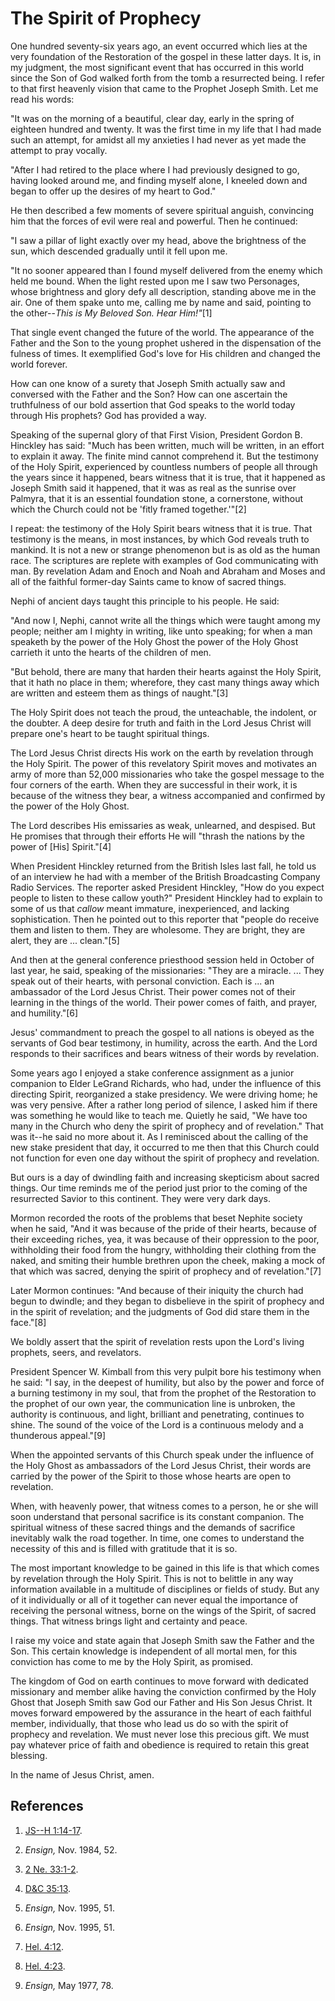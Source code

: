 # The Spirit of Prophecy

One hundred seventy-six years ago, an event occurred which lies at the very
foundation of the Restoration of the gospel in these latter days. It is, in my
judgment, the most significant event that has occurred in this world since the
Son of God walked forth from the tomb a resurrected being. I refer to that
first heavenly vision that came to the Prophet Joseph Smith. Let me read his
words:

"It was on the morning of a beautiful, clear day, early in the spring of
eighteen hundred and twenty. It was the first time in my life that I had made
such an attempt, for amidst all my anxieties I had never as yet made the
attempt to pray vocally.

"After I had retired to the place where I had previously designed to go,
having looked around me, and finding myself alone, I kneeled down and began to
offer up the desires of my heart to God."

He then described a few moments of severe spiritual anguish, convincing him
that the forces of evil were real and powerful. Then he continued:

"I saw a pillar of light exactly over my head, above the brightness of the
sun, which descended gradually until it fell upon me.

"It no sooner appeared than I found myself delivered from the enemy which held
me bound. When the light rested upon me I saw two Personages, whose brightness
and glory defy all description, standing above me in the air. One of them
spake unto me, calling me by name and said, pointing to the other--_This is My
Beloved Son. Hear Him!"_[1]

That single event changed the future of the world. The appearance of the
Father and the Son to the young prophet ushered in the dispensation of the
fulness of times. It exemplified God's love for His children and changed the
world forever.

How can one know of a surety that Joseph Smith actually saw and conversed with
the Father and the Son? How can one ascertain the truthfulness of our bold
assertion that God speaks to the world today through His prophets? God has
provided a way.

Speaking of the supernal glory of that First Vision, President Gordon B.
Hinckley has said: "Much has been written, much will be written, in an effort
to explain it away. The finite mind cannot comprehend it. But the testimony of
the Holy Spirit, experienced by countless numbers of people all through the
years since it happened, bears witness that it is true, that it happened as
Joseph Smith said it happened, that it was as real as the sunrise over
Palmyra, that it is an essential foundation stone, a cornerstone, without
which the Church could not be 'fitly framed together.'"[2]

I repeat: the testimony of the Holy Spirit bears witness that it is true. That
testimony is the means, in most instances, by which God reveals truth to
mankind. It is not a new or strange phenomenon but is as old as the human
race. The scriptures are replete with examples of God communicating with man.
By revelation Adam and Enoch and Noah and Abraham and Moses and all of the
faithful former-day Saints came to know of sacred things.

Nephi of ancient days taught this principle to his people. He said:

"And now I, Nephi, cannot write all the things which were taught among my
people; neither am I mighty in writing, like unto speaking; for when a man
speaketh by the power of the Holy Ghost the power of the Holy Ghost carrieth
it unto the hearts of the children of men.

"But behold, there are many that harden their hearts against the Holy Spirit,
that it hath no place in them; wherefore, they cast many things away which are
written and esteem them as things of naught."[3]

The Holy Spirit does not teach the proud, the unteachable, the indolent, or
the doubter. A deep desire for truth and faith in the Lord Jesus Christ will
prepare one's heart to be taught spiritual things.

The Lord Jesus Christ directs His work on the earth by revelation through the
Holy Spirit. The power of this revelatory Spirit moves and motivates an army
of more than 52,000 missionaries who take the gospel message to the four
corners of the earth. When they are successful in their work, it is because of
the witness they bear, a witness accompanied and confirmed by the power of the
Holy Ghost.

The Lord describes His emissaries as weak, unlearned, and despised. But He
promises that through their efforts He will "thrash the nations by the power
of [His] Spirit."[4]

When President Hinckley returned from the British Isles last fall, he told us
of an interview he had with a member of the British Broadcasting Company Radio
Services. The reporter asked President Hinckley, "How do you expect people to
listen to these callow youth?" President Hinckley had to explain to some of us
that _callow_ meant immature, inexperienced, and lacking sophistication. Then
he pointed out to this reporter that "people do receive them and listen to
them. They are wholesome. They are bright, they are alert, they are ...
clean."[5]

And then at the general conference priesthood session held in October of last
year, he said, speaking of the missionaries: "They are a miracle. ... They speak
out of their hearts, with personal conviction. Each is ... an ambassador of the
Lord Jesus Christ. Their power comes not of their learning in the things of
the world. Their power comes of faith, and prayer, and humility."[6]

Jesus' commandment to preach the gospel to all nations is obeyed as the
servants of God bear testimony, in humility, across the earth. And the Lord
responds to their sacrifices and bears witness of their words by revelation.

Some years ago I enjoyed a stake conference assignment as a junior companion
to Elder LeGrand Richards, who had, under the influence of this directing
Spirit, reorganized a stake presidency. We were driving home; he was very
pensive. After a rather long period of silence, I asked him if there was
something he would like to teach me. Quietly he said, "We have too many in the
Church who deny the spirit of prophecy and of revelation." That was it--he
said no more about it. As I reminisced about the calling of the new stake
president that day, it occurred to me then that this Church could not function
for even one day without the spirit of prophecy and revelation.

But ours is a day of dwindling faith and increasing skepticism about sacred
things. Our time reminds me of the period just prior to the coming of the
resurrected Savior to this continent. They were very dark days.

Mormon recorded the roots of the problems that beset Nephite society when he
said, "And it was because of the pride of their hearts, because of their
exceeding riches, yea, it was because of their oppression to the poor,
withholding their food from the hungry, withholding their clothing from the
naked, and smiting their humble brethren upon the cheek, making a mock of that
which was sacred, denying the spirit of prophecy and of revelation."[7]

Later Mormon continues: "And because of their iniquity the church had begun to
dwindle; and they began to disbelieve in the spirit of prophecy and in the
spirit of revelation; and the judgments of God did stare them in the face."[8]

We boldly assert that the spirit of revelation rests upon the Lord's living
prophets, seers, and revelators.

President Spencer W. Kimball from this very pulpit bore his testimony when he
said: "I say, in the deepest of humility, but also by the power and force of a
burning testimony in my soul, that from the prophet of the Restoration to the
prophet of our own year, the communication line is unbroken, the authority is
continuous, and light, brilliant and penetrating, continues to shine. The
sound of the voice of the Lord is a continuous melody and a thunderous
appeal."[9]

When the appointed servants of this Church speak under the influence of the
Holy Ghost as ambassadors of the Lord Jesus Christ, their words are carried by
the power of the Spirit to those whose hearts are open to revelation.

When, with heavenly power, that witness comes to a person, he or she will soon
understand that personal sacrifice is its constant companion. The spiritual
witness of these sacred things and the demands of sacrifice inevitably walk
the road together. In time, one comes to understand the necessity of this and
is filled with gratitude that it is so.

The most important knowledge to be gained in this life is that which comes by
revelation through the Holy Spirit. This is not to belittle in any way
information available in a multitude of disciplines or fields of study. But
any of it individually or all of it together can never equal the importance of
receiving the personal witness, borne on the wings of the Spirit, of sacred
things. That witness brings light and certainty and peace.

I raise my voice and state again that Joseph Smith saw the Father and the Son.
This certain knowledge is independent of all mortal men, for this conviction
has come to me by the Holy Spirit, as promised.

The kingdom of God on earth continues to move forward with dedicated
missionary and member alike having the conviction confirmed by the Holy Ghost
that Joseph Smith saw God our Father and His Son Jesus Christ. It moves
forward empowered by the assurance in the heart of each faithful member,
individually, that those who lead us do so with the spirit of prophecy and
revelation. We must never lose this precious gift. We must pay whatever price
of faith and obedience is required to retain this great blessing.

In the name of Jesus Christ, amen.

## References

  1. [JS--H 1:14-17](https://www.lds.org/scriptures/pgp/js-h/1.14-17?lang=eng#13).

  2. _Ensign,_ Nov. 1984, 52.

  3. [2 Ne. 33:1-2](https://www.lds.org/scriptures/bofm/2-ne/33.1-2?lang=eng#0).

  4. [D&amp;C 35:13](https://www.lds.org/scriptures/dc-testament/dc/35.13?lang=eng#12).

  5. _Ensign,_ Nov. 1995, 51.

  6. _Ensign,_ Nov. 1995, 51.

  7. [Hel. 4:12](https://www.lds.org/scriptures/bofm/hel/4.12?lang=eng#11).

  8. [Hel. 4:23](https://www.lds.org/scriptures/bofm/hel/4.23?lang=eng#22).

  9. _Ensign,_ May 1977, 78.

